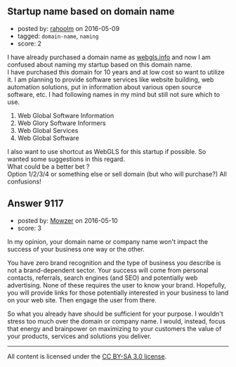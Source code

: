 ## Startup name based on domain name

- posted by: [rahoolm](https://stackexchange.com/users/386366/rahoolm) on 2016-05-09
- tagged: `domain-name`, `naming`
- score: 2

I have already purchased a domain name as [webgls.info][1] and now I am confused about naming my startup based on this domain name.  
I have purchased this domain for 10 years and at low cost so want to utilize it.
I am planning to provide software services like website building, web automation solutions, put in information about various open source software, etc.
I had following names in my mind but still not sure which to use.

 1. Web Global Software Information
 2. Web Glory Software Informers
 3. Web Global Services
 4. Web Global Software

I also want to use shortcut as WebGLS for this startup if possible. So wanted some suggestions in this regard.  
What could be a better bet ?   
Option 1/2/3/4 or something else or sell domain (but who will purchase?)
All confusions!


  [1]: http://webgls.info


## Answer 9117

- posted by: [Mowzer](https://stackexchange.com/users/1803081/mowzer) on 2016-05-10
- score: 3

In my opinion, your domain name or company name won't impact the success of your business one way or the other.

You have zero brand recognition and the type of business you describe is not a brand-dependent sector. Your success will come from personal contacts, referrals, search engines (and SEO) and potentially web advertising. None of these requires the user to know your brand. Hopefully, you will provide links for those potentially interested in your business to land on your web site. Then engage the user from there.

So what you already have should be sufficient for your purpose. I wouldn't stress too much over the domain or company name. I would, instead, focus that energy and brainpower on maximizing to your customers the value of your products, services and solutions you deliver.



---

All content is licensed under the [CC BY-SA 3.0 license](https://creativecommons.org/licenses/by-sa/3.0/).
